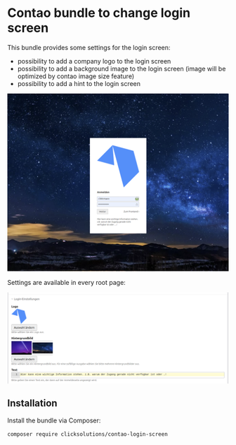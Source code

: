 # Contao bundle to change login screen

This bundle provides some settings for the login screen:

* possibility to add a company logo to the login screen
* possibility to add a background image to the login screen (image  will be optimized by contao image size feature)
* possibility to add a hint to the login screen

![](docs/images/screenshot_login.png)

Settings are available in every root page:

![](docs/images/screenshot_settings.png)

## Installation

Install the bundle via Composer:

```
composer require clicksolutions/contao-login-screen
```
